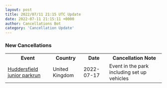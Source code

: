 ```yaml
---
layout: post
title: 2022/07/11 21:15 UTC Update
date: 2022-07-11 21:15:11 +0000
author: Cancellations Bot
category: 'Cancellation Update'
---
```


<h3>New Cancellations</h3>
<div class='hscrollable'>
<table style='width: 100%'>
    <tr>
        <th>Event</th>
        <th>Country</th>
        <th>Date</th>
        <th>Cancellation Note</th>
    </tr>
    <tr>
        <td><a href="https://www.parkrun.org.uk/huddersfield-juniors">Huddersfield junior parkrun</a></td>
        <td>United Kingdom</td>
        <td>2022-07-17</td>
        <td>Event in the park including set up vehicles</td>
    </tr>
</table>
</div>
